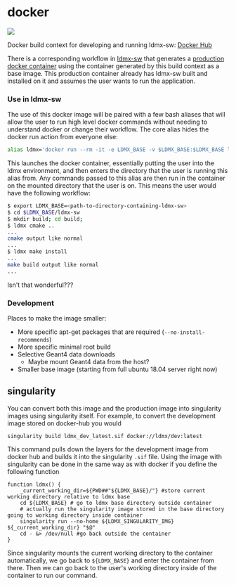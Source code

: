 # docker

<img src="https://github.com/LDMX-Software/docker/workflows/Builds/badge.svg" />

Docker build context for developing and running ldmx-sw: [Docker Hub](https://hub.docker.com/repository/docker/ldmx/dev)

There is a corresponding workflow in [ldmx-sw](https://github.com/LDMX-Software/ldmx-sw) that generates a [production docker container](https://hub.docker.com/repository/docker/ldmx/pro) using the container generated by this build context as a base image.
This production container already has ldmx-sw built and installed on it and assumes the user wants to run the application.

### Use in ldmx-sw

The use of this docker image will be paired with a few bash aliases that will allow the user to run high level docker commands without needing to understand docker or change their workflow. 
The core alias hides the docker run action from everyone else:
```bash
alias ldmx='docker run --rm -it -e LDMX_BASE -v $LDMX_BASE:$LDMX_BASE ldmx/dev $(pwd)'
```
This launches the docker container, essentially putting the user into the ldmx environment, and then enters the directory that the user is running this alias from.
Any commands passed to this alias are then run in the container on the mounted directory that the user is on.
This means the user would have the following workflow:
```bash
$ export LDMX_BASE=<path-to-directory-containing-ldmx-sw>
$ cd $LDMX_BASE/ldmx-sw
$ mkdir build; cd build;
$ ldmx cmake ..
...
cmake output like normal
...
$ ldmx make install
...
make build output like normal
...
```
Isn't that wonderful???

### Development

Places to make the image smaller:
 - More specific apt-get packages that are required (`--no-install-recommends`)
 - More specific minimal root build
 - Selective Geant4 data downloads
   - Maybe mount Geant4 data from the host?
 - Smaller base image (starting from full ubuntu 18.04 server right now)
 
 ## singularity
 
 You can convert both this image and the production image into singularity images using singularity itself.
 For example, to convert the development image stored on docker-hub you would
 ```
 singularity build ldmx_dev_latest.sif docker://ldmx/dev:latest
 ```
 This command pulls down the layers for the development image from docker hub and builds it into the singularity `.sif` file.
 Using the image with singularity can be done in the same way as with docker if you define the following function
 ```
 function ldmx() {
     _current_working_dir=${PWD##"${LDMX_BASE}/"} #store current working directory relative to ldmx base
     cd ${LDMX_BASE} # go to ldmx base directory outside container
     # actually run the singularity image stored in the base directory going to working directory inside container
     singularity run --no-home ${LDMX_SINGULARITY_IMG} ${_current_working_dir} "$@"
     cd - &> /dev/null #go back outside the container
 }
 ```
 Since singularity mounts the current working directory to the container automatically, we go back to `${LDMX_BASE}` and enter the container from there.
 Then we can go back to the user's working directory inside of the container to run our command.
